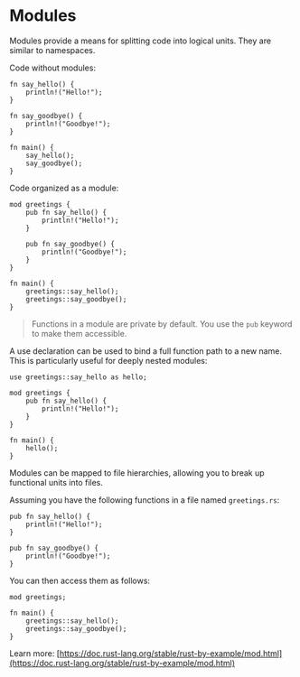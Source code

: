 # Modules

Modules provide a means for splitting code into logical units.  They are similar to namespaces.

Code without modules:

```rust,editable
fn say_hello() {
	println!("Hello!");
}

fn say_goodbye() {
	println!("Goodbye!");
}

fn main() {
	say_hello();
	say_goodbye();
}
```

Code organized as a module:

```rust,editable
mod greetings {
	pub fn say_hello() {
		println!("Hello!");
	}

	pub fn say_goodbye() {
		println!("Goodbye!");
	}
}

fn main() {
	greetings::say_hello();
	greetings::say_goodbye();
}
```

> Functions in a module are private by default.  You use the `pub` keyword to make them accessible.

A use declaration can be used to bind a full function path to a new name.  This is particularly useful for deeply nested modules:

```rust,editable
use greetings::say_hello as hello;

mod greetings {
	pub fn say_hello() {
		println!("Hello!");
	}
}

fn main() {
	hello();
}
```

Modules can be mapped to file hierarchies, allowing you to break up functional units into files.

Assuming you have the following functions in a file named `greetings.rs`:

```rust,noplayground
pub fn say_hello() {
	println!("Hello!");
}

pub fn say_goodbye() {
	println!("Goodbye!");
}
```

You can then access them as follows:

```rust,noplayground
mod greetings;

fn main() {
	greetings::say_hello();
	greetings::say_goodbye();
}
```

Learn more:  [https://doc.rust-lang.org/stable/rust-by-example/mod.html](https://doc.rust-lang.org/stable/rust-by-example/mod.html)